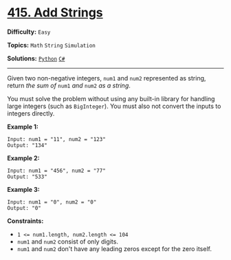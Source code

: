 # [415. Add Strings](https://leetcode.com/problems/add-strings/)

**Difficulty:** `Easy`

**Topics:** `Math` `String` `Simulation`

**Solutions:** [`Python`](../../src/python/challenges/problems/add_strings_test.py) [`C#`](../../src/csharp/challenges/Problems/AddStrings.cs)

---

Given two non-negative integers, `num1` and `num2` represented as string, return *the sum of* `num1` *and* `num2` *as a string*.

You must solve the problem without using any built-in library for handling large integers (such as `BigInteger`). You must also not convert the inputs to integers directly.

**Example 1:**

```
Input: num1 = "11", num2 = "123"
Output: "134"
```

**Example 2:**

```
Input: num1 = "456", num2 = "77"
Output: "533"
```

**Example 3:**

```
Input: num1 = "0", num2 = "0"
Output: "0"
```

**Constraints:**

* `1 <= num1.length, num2.length <= 104`
* `num1` and `num2` consist of only digits.
* `num1` and `num2` don't have any leading zeros except for the zero itself.